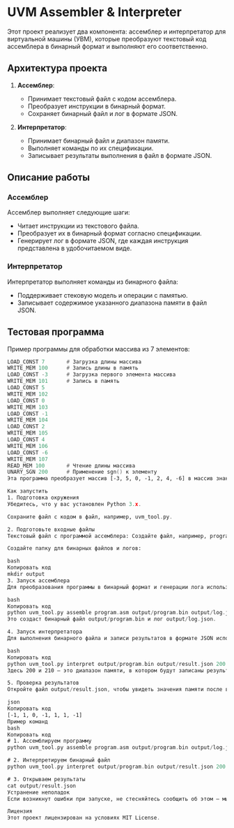 # UVM Assembler & Interpreter

Этот проект реализует два компонента: ассемблер и интерпретатор для виртуальной машины (УВМ), которые преобразуют текстовый код ассемблера в бинарный формат и выполняют его соответственно.

## Архитектура проекта

1. **Ассемблер**:
   - Принимает текстовый файл с кодом ассемблера.
   - Преобразует инструкции в бинарный формат.
   - Сохраняет бинарный файл и лог в формате JSON.

2. **Интерпретатор**:
   - Принимает бинарный файл и диапазон памяти.
   - Выполняет команды по их спецификации.
   - Записывает результаты выполнения в файл в формате JSON.

## Описание работы

### Ассемблер

Ассемблер выполняет следующие шаги:
- Читает инструкции из текстового файла.
- Преобразует их в бинарный формат согласно спецификации.
- Генерирует лог в формате JSON, где каждая инструкция представлена в удобочитаемом виде.

### Интерпретатор

Интерпретатор выполняет команды из бинарного файла:
- Поддерживает стековую модель и операции с памятью.
- Записывает содержимое указанного диапазона памяти в файл JSON.

## Тестовая программа

Пример программы для обработки массива из 7 элементов:

```asm
LOAD_CONST 7       # Загрузка длины массива
WRITE_MEM 100      # Запись длины в память
LOAD_CONST -3      # Загрузка первого элемента массива
WRITE_MEM 101      # Запись в память
LOAD_CONST 5
WRITE_MEM 102
LOAD_CONST 0
WRITE_MEM 103
LOAD_CONST -1
WRITE_MEM 104
LOAD_CONST 2
WRITE_MEM 105
LOAD_CONST 4
WRITE_MEM 106
LOAD_CONST -6
WRITE_MEM 107
READ_MEM 100       # Чтение длины массива
UNARY_SGN 200      # Применение sgn() к элементу
Эта программа преобразует массив [-3, 5, 0, -1, 2, 4, -6] в массив знаков [-1, 1, 0, -1, 1, 1, -1] и записывает результат в память.

Как запустить
1. Подготовка окружения
Убедитесь, что у вас установлен Python 3.x.

Сохраните файл с кодом в файл, например, uvm_tool.py.

2. Подготовьте входные файлы
Текстовый файл с программой ассемблера: Создайте файл, например, program.asm, с содержимым программы (см. выше).

Создайте папку для бинарных файлов и логов:

bash
Копировать код
mkdir output
3. Запуск ассемблера
Для преобразования программы в бинарный формат и генерации лога используйте следующую команду:

bash
Копировать код
python uvm_tool.py assemble program.asm output/program.bin output/log.json
Это создаст бинарный файл output/program.bin и лог output/log.json.

4. Запуск интерпретатора
Для выполнения бинарного файла и записи результатов в формате JSON используйте следующую команду:

bash
Копировать код
python uvm_tool.py interpret output/program.bin output/result.json 200 210
Здесь 200 и 210 — это диапазон памяти, в котором будут записаны результаты выполнения программы.

5. Проверка результатов
Откройте файл output/result.json, чтобы увидеть значения памяти после выполнения программы. Например, результат может выглядеть так:

json
Копировать код
[-1, 1, 0, -1, 1, 1, -1]
Пример команд
bash
Копировать код
# 1. Ассемблируем программу
python uvm_tool.py assemble program.asm output/program.bin output/log.json

# 2. Интерпретируем бинарный файл
python uvm_tool.py interpret output/program.bin output/result.json 200 210

# 3. Открываем результаты
cat output/result.json
Устранение неполадок
Если возникнут ошибки при запуске, не стесняйтесь сообщить об этом — мы поможем вам отладить процесс!

Лицензия
Этот проект лицензирован на условиях MIT License.
